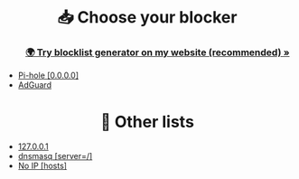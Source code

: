 <div align="center">
    <h1>📥 Choose your blocker</h1>
</div>

<h3 align="right">
    <a href="https://sefinek.net/blocklist-generator">🌍 Try blocklist generator on my website (recommended) »</a>
</h3>

- [Pi-hole [0.0.0.0]](md/Pi-hole.md)
- [AdGuard](md/AdGuard.md)

<div align="center">
    <h1>📝 Other lists</h1>
</div>

- [127.0.0.1](md/127.0.0.1.md)
- [dnsmasq [server=/]](md/dnsmasq.md)
- [No IP [hosts]](md/noip.md)